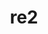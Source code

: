 ---
title: "re2"
layout: cache
categories: [package, develop]
meta: {"versions": ["2024-07-02"], "compilers": ["apple-clang@=15.0.0", "gcc@=11.4.0", "gcc@=13.2.0"], "oss": ["ubuntu22.04", "ubuntu24.04", "ventura"], "platforms": ["darwin", "linux"], "targets": ["aarch64", "neoverse_v1", "x86_64_v3"], "stacks": ["e4s", "e4s-neoverse_v1", "ml-darwin-aarch64-mps", "ml-linux-aarch64-cpu", "ml-linux-aarch64-cuda", "ml-linux-x86_64-cpu", "ml-linux-x86_64-cuda", "ml-linux-x86_64-rocm", "root"], "num_specs": 13, "num_specs_by_stack": {"root": 13, "ml-darwin-aarch64-mps": 2, "e4s-neoverse_v1": 3, "e4s": 3, "ml-linux-aarch64-cpu": 2, "ml-linux-aarch64-cuda": 2, "ml-linux-x86_64-cuda": 3, "ml-linux-x86_64-cpu": 3, "ml-linux-x86_64-rocm": 3}}
spec_details: [{"hash": "pywuijxtv7yx3cocrb4qbbjstdq635et", "compiler": "apple-clang@=15.0.0", "versions": ["2024-07-02"], "os": "ventura", "platform": "darwin", "target": "aarch64", "variants": ["build_system=cmake", "build_type=Release", "generator=make", "~icu", "~ipo", "+pic", "+shared"], "stacks": ["root", "ml-darwin-aarch64-mps"], "size": "-", "tarball": "https://binaries.spack.io/develop/build_cache/darwin-ventura-aarch64/apple-clang-15.0.0/re2-2024-07-02/darwin-ventura-aarch64-apple-clang-15.0.0-re2-2024-07-02-pywuijxtv7yx3cocrb4qbbjstdq635et.spack"}, {"hash": "mq75umck5cucj434fw5sc7zdjnh7cy3d", "compiler": "apple-clang@=15.0.0", "versions": ["2024-07-02"], "os": "ventura", "platform": "darwin", "target": "aarch64", "variants": ["build_system=cmake", "build_type=Release", "generator=make", "~icu", "~ipo", "+pic", "+shared"], "stacks": ["root", "ml-darwin-aarch64-mps"], "size": "-", "tarball": "https://binaries.spack.io/develop/build_cache/darwin-ventura-aarch64/apple-clang-15.0.0/re2-2024-07-02/darwin-ventura-aarch64-apple-clang-15.0.0-re2-2024-07-02-mq75umck5cucj434fw5sc7zdjnh7cy3d.spack"}, {"hash": "gsugyyn2hy5m7azluaa2qkmaze5n63iw", "compiler": "gcc@=11.4.0", "versions": ["2024-07-02"], "os": "ubuntu22.04", "platform": "linux", "target": "neoverse_v1", "variants": ["build_system=cmake", "build_type=Release", "generator=make", "~icu", "~ipo", "+pic", "+shared"], "stacks": ["root", "e4s-neoverse_v1"], "size": "-", "tarball": "https://binaries.spack.io/develop/build_cache/linux-ubuntu22.04-neoverse_v1/gcc-11.4.0/re2-2024-07-02/linux-ubuntu22.04-neoverse_v1-gcc-11.4.0-re2-2024-07-02-gsugyyn2hy5m7azluaa2qkmaze5n63iw.spack"}, {"hash": "kaflo5vn54veaxodmsviallcpj4ixynk", "compiler": "gcc@=11.4.0", "versions": ["2024-07-02"], "os": "ubuntu22.04", "platform": "linux", "target": "neoverse_v1", "variants": ["build_system=cmake", "build_type=Release", "generator=make", "~icu", "~ipo", "+pic", "+shared"], "stacks": ["root", "e4s-neoverse_v1"], "size": "-", "tarball": "https://binaries.spack.io/develop/build_cache/linux-ubuntu22.04-neoverse_v1/gcc-11.4.0/re2-2024-07-02/linux-ubuntu22.04-neoverse_v1-gcc-11.4.0-re2-2024-07-02-kaflo5vn54veaxodmsviallcpj4ixynk.spack"}, {"hash": "sx77lprp6etlqwnocmeino7hxnd4hgrx", "compiler": "gcc@=11.4.0", "versions": ["2024-07-02"], "os": "ubuntu22.04", "platform": "linux", "target": "neoverse_v1", "variants": ["build_system=cmake", "build_type=Release", "generator=make", "~icu", "~ipo", "+pic", "+shared"], "stacks": ["root", "e4s-neoverse_v1"], "size": "-", "tarball": "https://binaries.spack.io/develop/build_cache/linux-ubuntu22.04-neoverse_v1/gcc-11.4.0/re2-2024-07-02/linux-ubuntu22.04-neoverse_v1-gcc-11.4.0-re2-2024-07-02-sx77lprp6etlqwnocmeino7hxnd4hgrx.spack"}, {"hash": "keej7zm4nsjxfmz3bpemfiaisqc564pz", "compiler": "gcc@=11.4.0", "versions": ["2024-07-02"], "os": "ubuntu22.04", "platform": "linux", "target": "x86_64_v3", "variants": ["build_system=cmake", "build_type=Release", "generator=make", "~icu", "~ipo", "+pic", "+shared"], "stacks": ["root", "e4s"], "size": "-", "tarball": "https://binaries.spack.io/develop/build_cache/linux-ubuntu22.04-x86_64_v3/gcc-11.4.0/re2-2024-07-02/linux-ubuntu22.04-x86_64_v3-gcc-11.4.0-re2-2024-07-02-keej7zm4nsjxfmz3bpemfiaisqc564pz.spack"}, {"hash": "xmaq5wcqel4ixrf4i6thwcsw7cp352dw", "compiler": "gcc@=11.4.0", "versions": ["2024-07-02"], "os": "ubuntu22.04", "platform": "linux", "target": "x86_64_v3", "variants": ["build_system=cmake", "build_type=Release", "generator=make", "~icu", "~ipo", "+pic", "+shared"], "stacks": ["root", "e4s"], "size": "-", "tarball": "https://binaries.spack.io/develop/build_cache/linux-ubuntu22.04-x86_64_v3/gcc-11.4.0/re2-2024-07-02/linux-ubuntu22.04-x86_64_v3-gcc-11.4.0-re2-2024-07-02-xmaq5wcqel4ixrf4i6thwcsw7cp352dw.spack"}, {"hash": "td3xvu33hccwfaf34zpip4rjqiwivdto", "compiler": "gcc@=11.4.0", "versions": ["2024-07-02"], "os": "ubuntu22.04", "platform": "linux", "target": "x86_64_v3", "variants": ["build_system=cmake", "build_type=Release", "generator=make", "~icu", "~ipo", "+pic", "+shared"], "stacks": ["root", "e4s"], "size": "-", "tarball": "https://binaries.spack.io/develop/build_cache/linux-ubuntu22.04-x86_64_v3/gcc-11.4.0/re2-2024-07-02/linux-ubuntu22.04-x86_64_v3-gcc-11.4.0-re2-2024-07-02-td3xvu33hccwfaf34zpip4rjqiwivdto.spack"}, {"hash": "qbwau4o2h5dbhmn3h4mprtzqgorll66k", "compiler": "gcc@=13.2.0", "versions": ["2024-07-02"], "os": "ubuntu24.04", "platform": "linux", "target": "aarch64", "variants": ["build_system=cmake", "build_type=Release", "generator=make", "~icu", "~ipo", "+pic", "+shared"], "stacks": ["ml-linux-aarch64-cpu", "root", "ml-linux-aarch64-cuda"], "size": "-", "tarball": "https://binaries.spack.io/develop/build_cache/linux-ubuntu24.04-aarch64/gcc-13.2.0/re2-2024-07-02/linux-ubuntu24.04-aarch64-gcc-13.2.0-re2-2024-07-02-qbwau4o2h5dbhmn3h4mprtzqgorll66k.spack"}, {"hash": "t6dsaiihnuwrrm5rbuozimgvwgvgnhsv", "compiler": "gcc@=13.2.0", "versions": ["2024-07-02"], "os": "ubuntu24.04", "platform": "linux", "target": "aarch64", "variants": ["build_system=cmake", "build_type=Release", "generator=make", "~icu", "~ipo", "+pic", "+shared"], "stacks": ["ml-linux-aarch64-cpu", "root", "ml-linux-aarch64-cuda"], "size": "-", "tarball": "https://binaries.spack.io/develop/build_cache/linux-ubuntu24.04-aarch64/gcc-13.2.0/re2-2024-07-02/linux-ubuntu24.04-aarch64-gcc-13.2.0-re2-2024-07-02-t6dsaiihnuwrrm5rbuozimgvwgvgnhsv.spack"}, {"hash": "tsrz5hvgjnwguyax4nedezuenpw3bb57", "compiler": "gcc@=13.2.0", "versions": ["2024-07-02"], "os": "ubuntu24.04", "platform": "linux", "target": "x86_64_v3", "variants": ["build_system=cmake", "build_type=Release", "generator=make", "~icu", "~ipo", "+pic", "+shared"], "stacks": ["root", "ml-linux-x86_64-cuda", "ml-linux-x86_64-cpu", "ml-linux-x86_64-rocm"], "size": "-", "tarball": "https://binaries.spack.io/develop/build_cache/linux-ubuntu24.04-x86_64_v3/gcc-13.2.0/re2-2024-07-02/linux-ubuntu24.04-x86_64_v3-gcc-13.2.0-re2-2024-07-02-tsrz5hvgjnwguyax4nedezuenpw3bb57.spack"}, {"hash": "b36242bqbacn76lcj5ip6mmxkbmiyhl3", "compiler": "gcc@=13.2.0", "versions": ["2024-07-02"], "os": "ubuntu24.04", "platform": "linux", "target": "x86_64_v3", "variants": ["build_system=cmake", "build_type=Release", "generator=make", "~icu", "~ipo", "+pic", "+shared"], "stacks": ["root", "ml-linux-x86_64-cuda", "ml-linux-x86_64-cpu", "ml-linux-x86_64-rocm"], "size": "-", "tarball": "https://binaries.spack.io/develop/build_cache/linux-ubuntu24.04-x86_64_v3/gcc-13.2.0/re2-2024-07-02/linux-ubuntu24.04-x86_64_v3-gcc-13.2.0-re2-2024-07-02-b36242bqbacn76lcj5ip6mmxkbmiyhl3.spack"}, {"hash": "j4jf6mgk25pfqardqdoka7pinhcmbgcn", "compiler": "gcc@=13.2.0", "versions": ["2024-07-02"], "os": "ubuntu24.04", "platform": "linux", "target": "x86_64_v3", "variants": ["build_system=cmake", "build_type=Release", "generator=make", "~icu", "~ipo", "+pic", "+shared"], "stacks": ["root", "ml-linux-x86_64-cuda", "ml-linux-x86_64-cpu", "ml-linux-x86_64-rocm"], "size": "-", "tarball": "https://binaries.spack.io/develop/build_cache/linux-ubuntu24.04-x86_64_v3/gcc-13.2.0/re2-2024-07-02/linux-ubuntu24.04-x86_64_v3-gcc-13.2.0-re2-2024-07-02-j4jf6mgk25pfqardqdoka7pinhcmbgcn.spack"}]
---